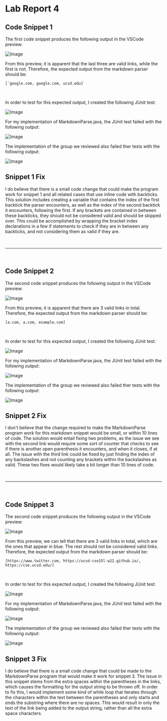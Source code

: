 # Lab Report 4

## Code Snippet 1

The first code snippet produces the following output in the VSCode preview:

![Image](/img/lab-report-4/snippet-1-vscode-preview.png)

From this preview, it is apparent that the last three are valid links, while the first is not. Therefore, the expected output from the markdown parser should be:

``[`google.com, google.com, ucsd.edu]``

<br/>

In order to test for this expected output, I created the following JUnit test:

![Image](/img/lab-report-4/junit-test-snippet-1.png)

For my implementation of MarkdownParse.java, the JUnit test failed with the following output:

![Image](/img/lab-report-4/junit-output-snippet-1.png)

The implementation of the group we reviewed also failed ther tests with the following output:

![Image](img/lab-report-4/junit-group-output-snippet-1.png)

## Snippet 1 Fix

I do believe that there is a small code change that could make the program work for snippet 1 and all related cases that use inline code with backticks. This solution includes creating a variable that contains the index of the first backtick the parser encounters, as well as the index of the second backtick it encounters, following the first. If any brackets are contained in between these backticks, they should not be considered valid and should be skipped over. This could be accomplished by wrapping the bracket index declarations in a few if statements to check if they are in between any backticks, and not considering them as valid if they are.

<br/>

---
<br/>

## Code Snippet 2

The second code snippet produces the following output in the VSCode preview:

![Image](/img/lab-report-4/snippet-2-vscode-preview.png)

From this preview, it is apparent that there are 3 valid links in total. Therefore, the expected output from the markdown parser should be:

`[a.com, a.com, example.com]`

<br/>

In order to test for this expected output, I created the following JUnit test:

![Image](/img/lab-report-4/junit-test-snippet-2.png)

For my implementation of MarkdownParse.java, the JUnit test failed with the following output:

![Image](/img/lab-report-4/junit-output-snippet-2.png)

The implementation of the group we reviewed also failed ther tests with the following output:

![Image](img/lab-report-4/junit-group-output-snippet-2.png)

## Snippet 2 Fix

I don't believe that the change required to make the MarkdownParse program work for this markdown snippet would be small, or within 10 lines of code. The solution would entail fixing two problems, as the issue we see with the second link would require some sort of counter that checks to see if there is another open parenthesis it encounters, and when it closes, if at all. The issue with the third link could be fixed by just finding the index of any backslashes and not counting any brackets within the backslashes as valid. These two fixes would likely take a bit longer than 10 lines of code.

<br/>

---
<br/>

## Code Snippet 3

The second code snippet produces the following output in the VSCode preview:

![Image](/img/lab-report-4/snippet-3-vscode-preview.png)

From this preview, we can tell that there are 3 valid links in total, which are the ones that appear in blue. The rest should not be considered valid links. Therefore, the expected output from the markdown parser should be:

`[https://www.twitter.com, https://ucsd-cse15l-w22.github.io/, https://cse.ucsd.edu/]`

<br/>

In order to test for this expected output, I created the following JUnit test:

![Image](/img/lab-report-4/junit-test-snippet-3.png)

For my implementation of MarkdownParse.java, the JUnit test failed with the following output:

![Image](/img/lab-report-4/junit-output-snippet-3.png)

The implementation of the group we reviewed also failed ther tests with the following output:

![Image](img/lab-report-4/junit-group-output-snippet-3.png)

## Snippet 3 Fix

I do believe that there is a small code change that could be made to the MarkdownParse program that would make it work for snippet 3. The issue in this snippet stems from the extra spaces within the parentheses in the links, which causes the formatting for the output string to be thrown off. In order to fix this, I would implement some kind of while loop that iterates through the characters within the text between the parentheses and only starts and ends the substring where there are no spaces. This would result in only the text of the link being added to the output string, rather than all the extra space characters.